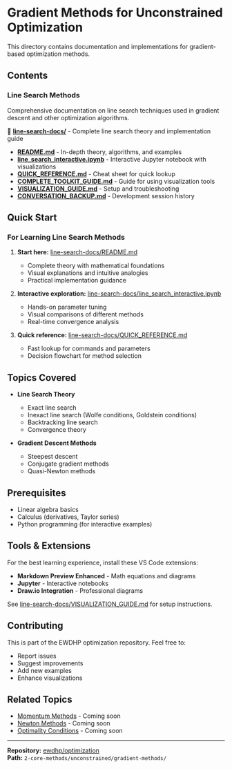 # Gradient Methods for Unconstrained Optimization

This directory contains documentation and implementations for gradient-based optimization methods.

## Contents

### Line Search Methods
Comprehensive documentation on line search techniques used in gradient descent and other optimization algorithms.

📁 **[line-search-docs/](line-search-docs/)** - Complete line search theory and implementation guide
- **[README.md](line-search-docs/README.md)** - In-depth theory, algorithms, and examples
- **[line_search_interactive.ipynb](line-search-docs/line_search_interactive.ipynb)** - Interactive Jupyter notebook with visualizations
- **[QUICK_REFERENCE.md](line-search-docs/QUICK_REFERENCE.md)** - Cheat sheet for quick lookup
- **[COMPLETE_TOOLKIT_GUIDE.md](line-search-docs/COMPLETE_TOOLKIT_GUIDE.md)** - Guide for using visualization tools
- **[VISUALIZATION_GUIDE.md](line-search-docs/VISUALIZATION_GUIDE.md)** - Setup and troubleshooting
- **[CONVERSATION_BACKUP.md](line-search-docs/CONVERSATION_BACKUP.md)** - Development session history

## Quick Start

### For Learning Line Search Methods

1. **Start here:** [line-search-docs/README.md](line-search-docs/README.md)
   - Complete theory with mathematical foundations
   - Visual explanations and intuitive analogies
   - Practical implementation guidance

2. **Interactive exploration:** [line-search-docs/line_search_interactive.ipynb](line-search-docs/line_search_interactive.ipynb)
   - Hands-on parameter tuning
   - Visual comparisons of different methods
   - Real-time convergence analysis

3. **Quick reference:** [line-search-docs/QUICK_REFERENCE.md](line-search-docs/QUICK_REFERENCE.md)
   - Fast lookup for commands and parameters
   - Decision flowchart for method selection

## Topics Covered

- **Line Search Theory**
  - Exact line search
  - Inexact line search (Wolfe conditions, Goldstein conditions)
  - Backtracking line search
  - Convergence theory

- **Gradient Descent Methods**
  - Steepest descent
  - Conjugate gradient methods
  - Quasi-Newton methods

## Prerequisites

- Linear algebra basics
- Calculus (derivatives, Taylor series)
- Python programming (for interactive examples)

## Tools & Extensions

For the best learning experience, install these VS Code extensions:
- **Markdown Preview Enhanced** - Math equations and diagrams
- **Jupyter** - Interactive notebooks
- **Draw.io Integration** - Professional diagrams

See [line-search-docs/VISUALIZATION_GUIDE.md](line-search-docs/VISUALIZATION_GUIDE.md) for setup instructions.

## Contributing

This is part of the EWDHP optimization repository. Feel free to:
- Report issues
- Suggest improvements
- Add new examples
- Enhance visualizations

## Related Topics

- [Momentum Methods](../momentum-methods/) - Coming soon
- [Newton Methods](../newton-methods/) - Coming soon
- [Optimality Conditions](../optimality-conditions/) - Coming soon

---

**Repository:** [ewdhp/optimization](https://github.com/ewdhp/optimization)  
**Path:** `2-core-methods/unconstrained/gradient-methods/`
